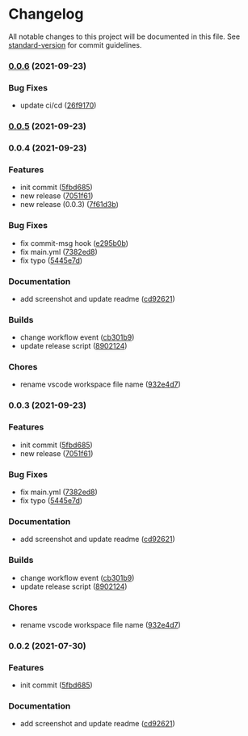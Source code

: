 # Changelog

All notable changes to this project will be documented in this file. See [standard-version](https://github.com/conventional-changelog/standard-version) for commit guidelines.

### [0.0.6](https://github.com/mhfeizi/vscode-theme/compare/v0.0.5...v0.0.6) (2021-09-23)


### Bug Fixes

* update ci/cd ([26f9170](https://github.com/mhfeizi/vscode-theme/commit/26f91705b08ada70412d42a68a8c8cf9e3589dc3))

### [0.0.5](https://github.com/mhfeizi/vscode-theme/compare/v0.0.4...v0.0.5) (2021-09-23)

### 0.0.4 (2021-09-23)


### Features

* init commit ([5fbd685](https://github.com/mhfeizi/vscode-theme/commit/5fbd6855eb861a280a3dcc95bc648b79c28a162a))
* new release ([7051f61](https://github.com/mhfeizi/vscode-theme/commit/7051f6170368254da696ed0245e6200a95f6b479))
* new release (0.0.3) ([7f61d3b](https://github.com/mhfeizi/vscode-theme/commit/7f61d3b70556c9344404d5be11541749b1617b86))


### Bug Fixes

* fix commit-msg hook ([e295b0b](https://github.com/mhfeizi/vscode-theme/commit/e295b0bf2878a69841b8c1b5b4081f77d9d284ed))
* fix main.yml ([7382ed8](https://github.com/mhfeizi/vscode-theme/commit/7382ed8f3f24ca104b98f8d25772e84f9f71a3a7))
* fix typo ([5445e7d](https://github.com/mhfeizi/vscode-theme/commit/5445e7d2eab6f0faab41425a3d3c102210bc7174))


### Documentation

* add screenshot and update readme ([cd92621](https://github.com/mhfeizi/vscode-theme/commit/cd92621423ef2f9f7bf76964012bc5b7e899652b))


### Builds

* change workflow event ([cb301b9](https://github.com/mhfeizi/vscode-theme/commit/cb301b910a72c292009d9b20a93c2c96aa88865a))
* update release script ([8902124](https://github.com/mhfeizi/vscode-theme/commit/89021246d7aef398f84d9ee1f0afa5d48ec3e68c))


### Chores

* rename vscode workspace file name ([932e4d7](https://github.com/mhfeizi/vscode-theme/commit/932e4d79bd6e12c98e537e253600bf40b94aa4d1))

### 0.0.3 (2021-09-23)


### Features

* init commit ([5fbd685](https://github.com/mhfeizi/vscode-theme/commit/5fbd6855eb861a280a3dcc95bc648b79c28a162a))
* new release ([7051f61](https://github.com/mhfeizi/vscode-theme/commit/7051f6170368254da696ed0245e6200a95f6b479))


### Bug Fixes

* fix main.yml ([7382ed8](https://github.com/mhfeizi/vscode-theme/commit/7382ed8f3f24ca104b98f8d25772e84f9f71a3a7))
* fix typo ([5445e7d](https://github.com/mhfeizi/vscode-theme/commit/5445e7d2eab6f0faab41425a3d3c102210bc7174))


### Documentation

* add screenshot and update readme ([cd92621](https://github.com/mhfeizi/vscode-theme/commit/cd92621423ef2f9f7bf76964012bc5b7e899652b))


### Builds

* change workflow event ([cb301b9](https://github.com/mhfeizi/vscode-theme/commit/cb301b910a72c292009d9b20a93c2c96aa88865a))
* update release script ([8902124](https://github.com/mhfeizi/vscode-theme/commit/89021246d7aef398f84d9ee1f0afa5d48ec3e68c))


### Chores

* rename vscode workspace file name ([932e4d7](https://github.com/mhfeizi/vscode-theme/commit/932e4d79bd6e12c98e537e253600bf40b94aa4d1))

### 0.0.2 (2021-07-30)


### Features

* init commit ([5fbd685](https://github.com/mhfeizi/vscode-theme/commit/5fbd6855eb861a280a3dcc95bc648b79c28a162a))


### Documentation

* add screenshot and update readme ([cd92621](https://github.com/mhfeizi/vscode-theme/commit/cd92621423ef2f9f7bf76964012bc5b7e899652b))
